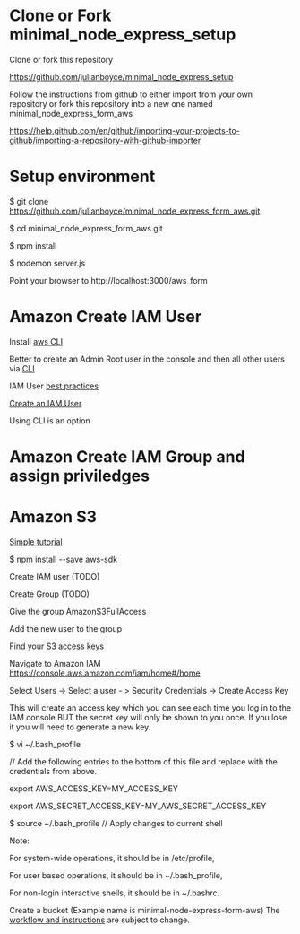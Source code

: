 Clone or Fork minimal_node_express_setup
================================
Clone or fork this repository

https://github.com/julianboyce/minimal_node_express_setup

Follow the instructions from github to either import from your own repository or fork this repository into a new one named minimal_node_express_form_aws

https://help.github.com/en/github/importing-your-projects-to-github/importing-a-repository-with-github-importer

Setup environment
================================

$ git clone https://github.com/julianboyce/minimal_node_express_form_aws.git

$ cd minimal_node_express_form_aws.git

$ npm install

$ nodemon server.js

Point your browser to http://localhost:3000/aws_form

Amazon Create IAM User
================================

Install [aws CLI](https://docs.aws.amazon.com/cli/latest/userguide/install-cliv2.html)

Better to create an Admin Root user in the console and then all other users via
[CLI](https://docs.aws.amazon.com/cli/latest/userguide/cli-services-iam.html)

IAM User [best practices](https://docs.aws.amazon.com/IAM/latest/UserGuide/best-practices.html#create-iam-users)

[Create an IAM User](https://docs.aws.amazon.com/IAM/latest/UserGuide/id_users_create.html)


Using CLI is an option

Amazon Create IAM Group and assign priviledges
================================

Amazon S3
================================

[Simple tutorial](https://www.zeolearn.com/magazine/uploading-files-to-aws-s3-using-nodejs)

$ npm install --save aws-sdk

Create IAM user (TODO)

Create Group (TODO)

Give the group AmazonS3FullAccess

Add the new user to the group

Find your S3 access keys

Navigate to Amazon IAM
https://console.aws.amazon.com/iam/home#/home

Select Users -> Select a user - > Security Credentials -> Create Access Key

This will create an access key which you can see each time you log in to the IAM console BUT the secret key will only be shown to you once.  If you lose it you will need to generate a new key.

$ vi ~/.bash_profile

// Add the following entries to the bottom of this file and replace with the credentials from above.

export AWS_ACCESS_KEY=MY_ACCESS_KEY

export AWS_SECRET_ACCESS_KEY=MY_AWS_SECRET_ACCESS_KEY

$ source ~/.bash_profile // Apply changes to current shell

Note:

For system-wide operations, it should be in /etc/profile,

For user based operations, it should be in ~/.bash_profile,

For non-login interactive shells, it should be in ~/.bashrc.

Create a bucket (Example name is minimal-node-express-form-aws) The [workflow and instructions](https://docs.aws.amazon.com/AmazonS3/latest/gsg/GetStartedWithS3.html) are subject to change.
